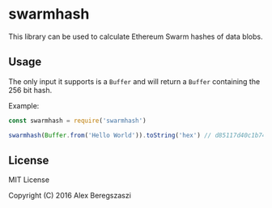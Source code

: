 # swarmhash

This library can be used to calculate Ethereum Swarm hashes of data blobs.

## Usage

The only input it supports is a `Buffer` and will return a `Buffer` containing the 256 bit hash.

Example:
```js
const swarmhash = require('swarmhash')

swarmhash(Buffer.from('Hello World')).toString('hex') // d85117d40c1b74239bf0b0c4f8201e2be7d85c36efbbddc77fb9b58ed3964287
```

## License

MIT License

Copyright (C) 2016 Alex Beregszaszi
